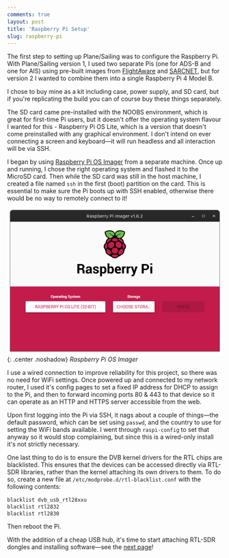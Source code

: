 ```yaml
---
comments: true
layout: post
title: 'Raspberry Pi Setup'
slug: raspberry-pi
---
```


The first step to setting up Plane/Sailing was to configure the Raspberry Pi. With Plane/Sailing version 1, I used two separate Pis (one for ADS-B and one for AIS) using pre-built images from [FlightAware](https://uk.flightaware.com/adsb/piaware/) and [SARCNET](https://www.sarcnet.org/ais-receiver.html), but for version 2 I wanted to combine them into a single Raspberry Pi 4 Model B.

I chose to buy mine as a kit including case, power supply, and SD card, but if you're replicating the build you can of course buy these things separately.

The SD card came pre-installed with the NOOBS environment, which is great for first-time Pi users, but it doesn't offer the operating system flavour I wanted for this - Raspberry Pi OS Lite, which is a version that doesn't come preinstalled with any graphical environment. I don't intend on ever connecting a screen and keyboard&mdash;it will run headless and all interaction will be via SSH.

I began by using [Raspberry Pi OS Imager](https://www.raspberrypi.org/software/) from a separate machine. Once up and running, I chose the right operating system and flashed it to the MicroSD card. Then while the SD card was still in the host machine, I created a file named `ssh` in the first (boot) partition on the card. This is essential to make sure the Pi boots up with SSH enabled, otherwise there would be no way to remotely connect to it!

![Raspberry Pi OS Imager](/hardware/planesailing/rpi-imager.png){: .center .noshadow}
*Raspberry Pi OS Imager*

I use a wired connection to improve reliability for this project, so there was no need for WiFi settings. Once powered up and connected to my network router, I used it's config pages to set a fixed IP address for DHCP to assign to the Pi, and then to forward incoming ports 80 & 443 to that device so it can operate as an HTTP and HTTPS server accessible from the web.

Upon first logging into the Pi via SSH, it nags about a couple of things&mdash;the default password, which can be set using `passwd`, and the country to use for setting the WiFi bands available. I went through `raspi-config` to set that anyway so it would stop complaining, but since this is a wired-only install it's not strictly necessary.

One last thing to do is to ensure the DVB kernel drivers for the RTL chips are blacklisted. This ensures that the devices can be accessed directly via RTL-SDR libraries, rather than the kernel attaching its own drivers to them. To do so, create a new file at `/etc/modprobe.d/rtl-blacklist.conf` with the following contents:

```
blacklist dvb_usb_rtl28xxu
blacklist rtl2832
blacklist rtl2830
```

Then reboot the Pi.

With the addition of a cheap USB hub, it's time to start attaching RTL-SDR dongles and installing software&mdash;see the [next page](/hardware/planesailing/adsb-receiver/)!